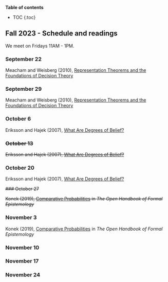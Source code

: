 **Table of contents** 
* TOC
{:toc}

## Fall 2023 - Schedule and readings

We meet on Fridays 11AM - 1PM. 

### September 22

Meacham and  Weisberg (2010), [Representation Theorems and the Foundations of
Decision Theory](https://drive.google.com/file/d/11ovOEKqHQ2MgLIUZzwi1ZtQUi2eo1n7l/view?usp=sharing
)

### September 29

Meacham and  Weisberg (2010), [Representation Theorems and the Foundations of
Decision Theory](https://drive.google.com/file/d/11ovOEKqHQ2MgLIUZzwi1ZtQUi2eo1n7l/view?usp=sharing
)

### October 6

Eriksson and Hajek (2007), [What Are Degrees of Belief?](https://link.springer.com/content/pdf/10.1007/s11225-007-9059-4.pdf
)

### ~~October 13~~

~~Eriksson and Hajek (2007), [What Are Degrees of Belief?](https://link.springer.com/content/pdf/10.1007/s11225-007-9059-4.pdf
)~~

### October 20

Eriksson and Hajek (2007), [What Are Degrees of Belief?](https://link.springer.com/content/pdf/10.1007/s11225-007-9059-4.pdf
)

~~### October 27~~

~~Konek (2019), [Comparative Probabilities](https://philarchive.org/archive/KONCP) in *The Open Handbook of Formal Epistemology*~~

### November 3

Konek (2019), [Comparative Probabilities](https://philarchive.org/archive/KONCP) in *The Open Handbook of Formal Epistemology*


### November 10

### November 17

### November 24


